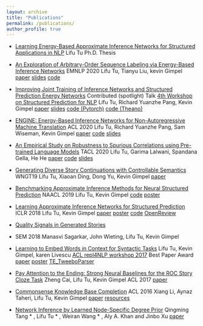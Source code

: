 ```yaml
---
layout: archive
title: "Publications"
permalink: /publications/
author_profile: true
---
```



- [Learning Energy-Based Approximate Inference Networks for Structured Applications in NLP](https://arxiv.org/pdf/2108.12522.pdf)
Lifu Tu
Ph.D. Thesis


- [An Exploration of Arbitrary-Order Sequence Labeling via Energy-Based Inference Networks](https://arxiv.org/pdf/2010.02789.pdf)
EMNLP 2020
Lifu Tu, Tianyu Liu, kevin Gimpel
[paper](https://arxiv.org/abs/2010.02789.pdf") [slides](http://lifu-tu.github.io/files/HighOrderEMNLP2020.pdf) [code](https://github.com/tyliupku/Arbitrary-Order-Infnet)


- [Improving Joint Training of Inference Networks and Structured Prediction Energy Networks](https://arxiv.org/abs/1911.02891)
Contributed (spotlight) Talk [4th Workshop on Structured Prediction for NLP](https://structuredprediction.github.io/SPNLP20/schedule/)
Lifu Tu, Richard Yuanzhe Pang, Kevin Gimpel
[paper]()  [slides](http://lifu-tu.github.io/files/spnlpEMNLP2020.pdf)  [code (Pytorch)](https://github.com/tyliupku/Arbitrary-Order-Infnet)  [code (Theano)](https://github.com/lifu-tu/adv_infnet_joint")


- [ENGINE: Energy-Based Inference Networks for Non-Autoregressive Machine Translation](https://arxiv.org/abs/2005.00850)
ACL 2020
Lifu Tu, Richard Yuanzhe Pang, Sam Wiseman, Kevin Gimpel
[paper](https://arxiv.org/abs/2005.00850) [code](https://github.com/lifu-tu/ENGINE) [slides](http://lifu-tu.github.io/files/ACL2020Talk.pdf)


- [An Empirical Study on Robustness to Spurious Correlations using Pre-trained Language Models](https://arxiv.org/abs/2007.06778)
TACL 2020
Lifu Tu, Garima Lalwani, Spandana Gella, He He
[paper](https://arxiv.org/abs/2007.06778) [code](https://github.com/lifu-tu/Study-NLP-Robustness) [slides](http://lifu-tu.github.io/files/TACL2020.pdf)

- [Generating Diverse Story Continuations with Controllable Semantics](https://arxiv.org/pdf/1909.13434.pdf)
WNGT19
Lifu Tu, Xiaoan Ding, Dong Yu, Kevin Gimpel
[paper](https://arxiv.org/pdf/1909.13434.pdf)

- [Benchmarking Approximate Inference Methods for Neural Structured Prediction](https://arxiv.org/abs/1904.01138)
NAACL 2019
Lifu Tu, Kevin Gimpel
[code](https://github.com/lifu-tu/BenchmarkingApproximateInference) [poster](http://lifu-tu.github.io/files/Benchmarking_Approximate_Inference_poster.pdf)
 
- [Learning Approximate Inference Networks for Structured Prediction](https://arxiv.org/abs/1803.03376)
ICLR 2018
Lifu Tu, Kevin Gimpel
[paper]() [poster](http://lifu-tu.github.io/files/InfNet_poster.pdf) [code](https://github.com/lifu-tu/INFNET) [OpenReview](https://openreview.net/forum?id=H1WgVz-AZ) 


- [Quality Signals in Generated Stories](http://ttic.uchicago.edu/~kgimpel/papers/sagarkar+etal.starsem18.pdf)
* SEM 2018
Manasvi Sagarkar, John Wieting, Lifu Tu, Kevin Gimpel

- [Learning to Embed Words in Context for Syntactic Tasks](https://arxiv.org/abs/1706.02807)
Lifu Tu, Kevin Gimpel, karen Livescu
[ACL repl4NLP workshop 2017](https://sites.google.com/site/repl4nlp2017/accepted-papers) Best Paper Award
[paper](https://arxiv.org/abs/1706.02807) [poster](http://lifu-tu.github.io/files/rep4nlp.pdf) [TE\_TweeboParser](https://github.com/lifu-tu/TE_TweeboParser")


- [Pay Attention to the Ending: Strong Neural Baselines for the ROC Story Cloze Task](https://aclanthology.org/P17-2097/)
Zheng Cai, Lifu Tu, Kevin Gimpel
ACL 2017
[paper](https://aclanthology.org/P17-2097/)


- [Commonsense Knowledge Base Completion](http://aclweb.org/anthology/P16-1137)
ACL 2016
Xiang Li, Aynaz Taheri, Lifu Tu, Kevin Gimpel
[paper](http://aclweb.org/anthology/P16-1137) [resources](http://ttic.uchicago.edu/~kgimpel/commonsense.html)


- [Network Inference by Learned Node-Specific Degree Prior](https://arxiv.org/pdf/1602.02386v1.pdf)
Qingming Tang * , Lifu Tu * , Weiran Wang * , Aly A. Khan and Jinbo Xu
[paper](https://arxiv.org/pdf/1602.02386v1.pdf)

<!--
#{% if author.googlescholar %}
  You can also find my articles on <u><a href="{{author.googlescholar}}">my Google Scholar profile</a>.</u>
#{% endif %}

#{% include base_path %}

#{% for post in site.publications reversed %}
#  {% include archive-single.html %}
#{% endfor %}

-->

